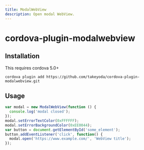 ```yaml
---
title: ModalWebView
description: Open modal WebView.
---
```


# cordova-plugin-modalwebview


## Installation

This requires cordova 5.0+

    cordova plugin add https://github.com/takeyoda/cordova-plugin-modalwebview.git

## Usage

```js
var modal = new ModalWebView(function () {
  console.log('modal closed');
});
modal.setErrorTextColor(0xFFFFFF);
modal.setErrorBackgroundColor(0xEE0044);
var button = document.getElementById('some_element');
button.addEventListener('click', function() {
  modal.open('https://www.example.com/', 'WebView title');
});
```
